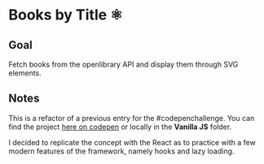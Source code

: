 # Books by Title ⚛

<!-- ## [Live Demo]() -->

## Goal

Fetch books from the openlibrary API and display them through SVG elements.

## Notes

This is a refactor of a previous entry for the #codepenchallenge. You can find the project [here on codepen](https://codepen.io/borntofrappe/pen/pMNOaa) or locally in the **Vanilla JS** folder.

I decided to replicate the concept with the React as to practice with a few modern features of the framework, namely hooks and lazy loading.